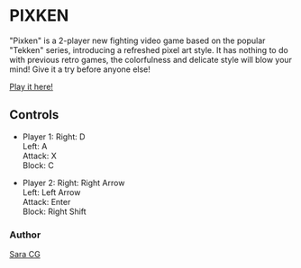 # PIXKEN

"Pixken" is a 2-player new fighting video game based on the popular "Tekken" series, introducing a refreshed pixel art style. It has nothing to do with previous retro games, the colorfulness and delicate style will blow your mind! Give it a try before anyone else!

[Play it here!](https://sara-cg.github.io/project-1/)

## Controls

* Player 1:
Right: D<br />
Left: A<br />
Attack: X<br />
Block: C

* Player 2:
Right: Right Arrow<br />
Left: Left Arrow<br />
Attack: Enter<br />
Block: Right Shift

### Author

[Sara CG](mailto:correasg.sara@gmail.com)
